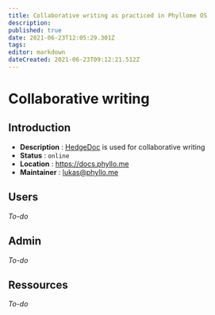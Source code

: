 ```yaml
---
title: Collaborative writing as practiced in Phyllome OS
description: 
published: true
date: 2021-06-23T12:05:29.301Z
tags: 
editor: markdown
dateCreated: 2021-06-23T09:12:21.512Z
---
```


# Collaborative writing

## Introduction

* **Description** : [HedgeDoc](https://hedgedoc.org/) is used for collaborative writing 
* **Status** : `online`
* **Location** : https://docs.phyllo.me
* **Maintainer** : lukas@phyllo.me

## Users

*To-do*

## Admin

*To-do*

## Ressources

*To-do*